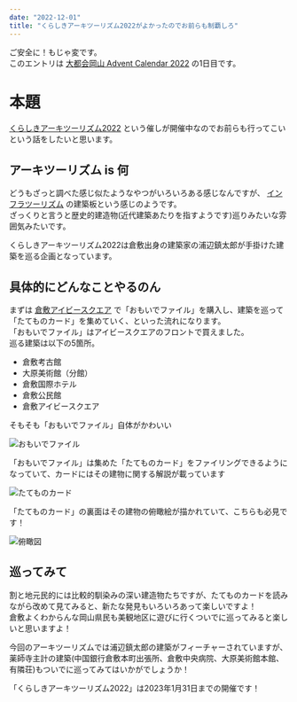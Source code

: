 ```yaml
---
date: "2022-12-01"
title: "くらしきアーキツーリズム2022がよかったのでお前らも制覇しろ"
---
```


ご安全に！もじゃ変です。  
このエントリは [大都会岡山 Advent Calendar 2022](https://adventar.org/calendars/8280) の1日目です。

# 本題

[くらしきアーキツーリズム2022](https://www.kurashiki-tabi.jp/event/32910/) という催しが開催中なのでお前らも行ってこいという話をしたいと思います。

## アーキツーリズム is 何

どうもざっと調べた感じ似たようなやつがいろいろある感じなんですが、 [インフラツーリズム](https://www.mlit.go.jp/sogoseisaku/region/infratourism/) の建築板という感じのようです。  
ざっくりと言うと歴史的建造物(近代建築あたりを指すようです)巡りみたいな雰囲気みたいです。

くらしきアーキツーリズム2022は倉敷出身の建築家の浦辺鎮太郎が手掛けた建築を巡る企画となっています。

## 具体的にどんなことやるのん

まずは [倉敷アイビースクエア](https://www.ivysquare.co.jp/) で「おもいでファイル」を購入し、建築を巡って「たてものカード」を集めていく、といった流れになります。  
「おもいでファイル」はアイビースクエアのフロントで買えました。  
巡る建築は以下の5箇所。

* 倉敷考古館
* 大原美術館（分館）
* 倉敷国際ホテル
* 倉敷公民館
* 倉敷アイビースクエア

そもそも「おもいでファイル」自体がかわいい

![おもいでファイル](https://lh3.googleusercontent.com/pw/AL9nZEUCWgFua_kqOlvWLyz8VfQqCga1wn8vTyQOJ9R3IpxB5FfvbjgfpEkliBRsxNwYRZp9dtQDf5ZltYKtkZQcK0OPzSogZh-an_CyLEUeOgdPBl_v8QTGCWFwIy1dn4rYW5H94OWhehzE3wh80rqMYzlnWNyeEiPUSjHlfojr3VRfXEvcmrUeXOJgCOuB5LvWI6kzKASTDcM3xsyZabiUk48URuLPdHW_pWjE7Q0jqIY12qofIhqkjOXiyAsaOOuISe5mzOBlulH_ivy1C9_JuhdF3Tco6gY06Ka2f2Qiilg0dMqLIodrXpvJpqDA8QfyLbsN9B34NsAdgd1kqLvN21PwWBKn_ZLLvM7wsMGid-BKPO-W127DWGxnU0EtW09OsYzWZJBAc_Za3Tt6JQXFNmtL0yHgQMD6AMX300ZZurExiV3kqCEOi2HAllNJHq5CKIcs3JHURtsNsyj0k0FbLuKF2_Sx9T2niStYEs7q6WYsyze-j0b-HWk6vnVqITcgPX18rm3bTX-UdnFwyP_J3ufgsS2ftIsAuKFPXfCaNj67bdOfWO4eh07yESM1C4YHGFK1zVamYcvUJ2v9WS7GqEXB3l0iijig0nHz-ncAtJ-2gev7-PXRP0RbIoNV6VIFTbq0Bdzm0xBM9ajH4bSD7fAMmoJqsfufDqM7e4Ihudip08yNq1vuVc9Zr3iurfxkFBNxXf_EV4JXlImHzqw25l0YDnq_h8RtInGmIrouS_NijOn5ocv9VyaRI8f55-oP_aOv9g8QzOP9Nnklg8hIcDv6FlbNHQ0VlFqZ6B0PzkG2-_uttlv2_dI-SFOYd_ncaFvuBKEXcBuzc3M8RlVZpa5gv6K9v9WO3OUmrasAHQvgdA_AogYFQmLF0YUn37ZjUMqigpMuqkw6J8yvBWd3X1VDLDlNoz_IQ1t65yu8fOOJWvbOyx8MwJfeBUcz=w626-h834-no?authuser=0)

「おもいでファイル」は集めた「たてものカード」をファイリングできるようになっていて、カードにはその建物に関する解説が載っています

![たてものカード](https://lh3.googleusercontent.com/pw/AL9nZEXe0zLcDZp3HzNhp4G2PryrY-5zyoUtuVyfJJKtthgD6bRKZBNvbMzPZfd4MyZKCtMCkVXSrcgGjAsmNkHZbFbvOlXIQb19Zeeh7q3-UY51CKwDPAwfU_DZShU_-h3lWorYZR4f8fVMRz7zYQJxG6HfaTWF5NR8cpGRSIX4lp-5kaioosUEG56-Pugpsa5Mlkvnh8D21jlGv84j_rwEtm_CkapB5oyG_U7AOy7D3lqxb41dFr-g0HIWK2Pe7MJWa4yW2SKzvnEA_Wi_qqM-vdVrAkybdPjNuq1QykkL1mDxp4VkMwnBZMTG6jTAcQbd_ZCXlQw9Yl3e70OQ4HPtECxbOdOavP5CL3ZMBxg9Rbu9Z3rsMDxTgpG7msANLYBgkoHlttm6fAqPm-2T9PwUYZLSkfZ7ryI-1bY7lY885vRq03FVuJfrgdImXPLf3xcFDTUSsNciRIahyqBEQLX7eURMmw71lg_XM6SHMRu6RnxPmgIwRz9sg-E6XgWm_co7ffvp3RpxRi6cjyurhH5_bL51EpztC3U60gQ-7ura-i9V5oBHQewrcnI5X0MB-LQpsZVV86GruK8W20GwGiaL_7SY6qnoMsEz9drHSmL39BZiM8-BszfyC4Y1rvB2Vet-SUNgEx9RggZGCs5g6zqtx5u63HKT9MGGjDumSqJ0Eooqbclhih4GdccohhQUcJZPvaWbCnxjwPevx0bhGqZCEonYEW67NbudM7WHAWBuyN2xxErRePO1SXmY6WqAY-E7Hf23cbfcnmqVwgPvd53uUO5fNt-ncRqwpwzeOtRjtEhbM1ugdfIsRS10FaqptIT9F6Mf5HRpvsYxy5uaIEyqM4eG81Jq1tZEQo31jPo_94eJAT9v3ZBBicu607GgQbjPlY4eUv9IpK6iDQAGg88CsxVo01za7cqvLGIhlJh82YLsoqa9jPrkH7UwUbFv=w293-h220-no?authuser=0)

「たてものカード」の裏面はその建物の俯瞰絵が描かれていて、こちらも必見です！

![俯瞰図](https://lh3.googleusercontent.com/pw/AL9nZEVgLhmDF22BpVrBVPq5KYyn5IZAVGriw86NX2odIyVH39_hmsXCkTql9SNNdyI3CC8mOu-T2KMq4JblZ7vzInd0_ya5Prtw_LxGAmuW7GGuJ2-qCyIoX63Nxh1e8mayu0KDGyOpPPsoL5D45IcF7HOkial89oRAnTqDwe4-TDnawzPPtOk-3zu_BJoo9buITPDuofGeb4DxKNae717MbTQcP4tTxnRtxLnNKYUy7XWQZpEvZuBC71xcMpmcSBq3-KRxJIpYu4N3ZiWAnDThSpHwMNn2jTf3vIH5Jfq81sNUXEcO3uHJnspkg-rvNDEVE6QE8yX4aXLDUDCEaipiJ4PlVvi7oJq06BeA6jnbuAUv_PdS89Zq4ONGcI65wxhH4KWY5MfD_95ahgkBXNkRi5JBkjuHBRBQ_ufvsZ97oqZrr-LseCV8eIgQC2BBxki-f8Bmye1lr-ragkNXbtfRokI3lQ5l-XRlsiD8ZISoqIJba1Gf-1YjJPM4I85MDoPVABfjGGKvtYhlBtxGs97LyAuQRehpX6-4LYwUuUlnyPw0lmdBD9cDrVH4hJNbaLhGLsEqoRxNI06MOKr-71-y1NnhWEIXX0CF-9iOHIiZbUZB35aGx1SYsG3ANM4jUqi1ejLNIY6eNf0nG3vsOuOtYz6Pd6Sifc1iFPzz0jNl4q3haMSdHGX3zWSKbS8qYII-_UFdIFn-e7Gmb4kVMAZqmZSgmxxa9HVLwBICxgI_0WfOv4l7yu-7_P0CnD0Ud1dPGl2J9O4nM6AyXT9uBuEDwIzQ8YalLq6SXflRSA4TKkGDa4n-RV62NrsiqVljxodfYTNHO4NCfLnmljGQlnNhT2kBsNR6d2S-Q3Bz0rqh4SlDuPbonxY68Ony0u8xbF0K5xg3DFIcI-cyfRI94-3OqPBcQZgqIfkxOVwgt5WSbXgmc-_z8GrDbAU4Yp93=w1112-h835-no?authuser=0)

## 巡ってみて

割と地元民的には比較的馴染みの深い建造物たちですが、たてものカードを読みながら改めて見てみると、新たな発見もいろいろあって楽しいですよ！  
倉敷よくわからんな岡山県民も美観地区に遊びに行くついでに巡ってみると楽しいと思いますよ！

今回のアーキツーリズムでは浦辺鎮太郎の建築がフィーチャーされていますが、薬師寺主計の建築(中国銀行倉敷本町出張所、倉敷中央病院、大原美術館本館、有隣荘)もついでに巡ってみてはいかがでしょうか！

「くらしきアーキツーリズム2022」は2023年1月31日までの開催です！